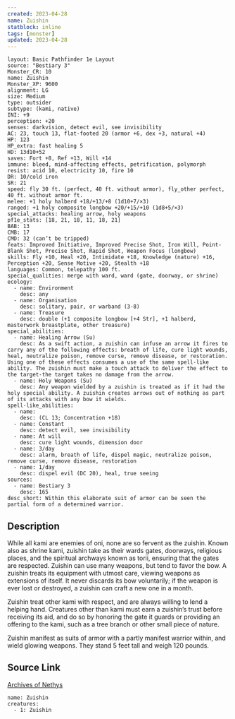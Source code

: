 ```yaml
---
created: 2023-04-28
name: Zuishin
statblock: inline
tags: [monster]
updated: 2023-04-28
---
```

```statblock
layout: Basic Pathfinder 1e Layout
source: "Bestiary 3"
Monster_CR: 10
name: Zuishin
Monster_XP: 9600
alignment: LG
size: Medium
type: outsider
subtype: (kami, native)
INI: +9
perception: +20
senses: darkvision, detect evil, see invisibility
AC: 23, touch 13, flat-footed 20 (armor +6, dex +3, natural +4)
HP: 123
HP_extra: fast healing 5
HD: 13d10+52
saves: Fort +8, Ref +13, Will +14
immune: bleed, mind-affecting effects, petrification, polymorph
resist: acid 10, electricity 10, fire 10
DR: 10/cold iron
SR: 21
speed: fly 30 ft. (perfect, 40 ft. without armor), fly_other perfect, 40 ft. without armor ft.
melee: +1 holy halberd +18/+13/+8 (1d10+7/×3)
ranged: +1 holy composite longbow +20/+15/+10 (1d8+5/×3)
special_attacks: healing arrow, holy weapons
pf1e_stats: [18, 21, 18, 11, 18, 21]
BAB: 13
CMB: 17
CMD: 32 (can’t be tripped)
feats: Improved Initiative, Improved Precise Shot, Iron Will, Point-Blank Shot, Precise Shot, Rapid Shot, Weapon Focus (longbow)
skills: Fly +10, Heal +20, Intimidate +18, Knowledge (nature) +16, Perception +20, Sense Motive +20, Stealth +18
languages: Common, telepathy 100 ft.
special_qualities: merge with ward, ward (gate, doorway, or shrine)
ecology:
  - name: Environment
    desc: any
  - name: Organisation
    desc: solitary, pair, or warband (3-8)
  - name: Treasure
    desc: double (+1 composite longbow [+4 Str], +1 halberd, masterwork breastplate, other treasure)
special_abilities:
  - name: Healing Arrow (Su)
    desc: As a swift action, a zuishin can infuse an arrow it fires to carry any of the following effects: breath of life, cure light wounds, heal, neutralize poison, remove curse, remove disease, or restoration. Using one of these effects consumes a use of the same spell-like ability. The zuishin must make a touch attack to deliver the effect to the target-the target takes no damage from the arrow.
  - name: Holy Weapons (Su)
    desc: Any weapon wielded by a zuishin is treated as if it had the holy special ability. A zuishin creates arrows out of nothing as part of its attacks with any bow it wields.
spell-like_abilities:
  - name:
    desc: (CL 13; Concentration +18)
  - name: Constant
    desc: detect evil, see invisibility
  - name: At will
    desc: cure light wounds, dimension door
  - name: 3/day
    desc: alarm, breath of life, dispel magic, neutralize poison, remove curse, remove disease, restoration
  - name: 1/day
    desc: dispel evil (DC 20), heal, true seeing
sources:
  - name: Bestiary 3
    desc: 165
desc_short: Within this elaborate suit of armor can be seen the partial form of a determined warrior.
```
## Description
While all kami are enemies of oni, none are so fervent as the zuishin. Known also as shrine kami, zuishin take as their wards gates, doorways, religious places, and the spiritual archways known as torii, ensuring that the gates are respected. Zuishin can use many weapons, but tend to favor the bow. A zuishin treats its equipment with utmost care, viewing weapons as extensions of itself. It never discards its bow voluntarily; if the weapon is ever lost or destroyed, a zuishin can craft a new one in a month.

Zuishin treat other kami with respect, and are always willing to lend a helping hand. Creatures other than kami must earn a zuishin’s trust before receiving its aid, and do so by honoring the gate it guards or providing an offering to the kami, such as a tree branch or other small piece of nature.

Zuishin manifest as suits of armor with a partly manifest warrior within, and wield glowing weapons. They stand 5 feet tall and weigh 120 pounds.
## Source Link
[Archives of Nethys](https://aonprd.com/MonsterDisplay.aspx?ItemName=Zuishin)
```encounter-table
name: Zuishin
creatures:
  - 1: Zuishin
```
